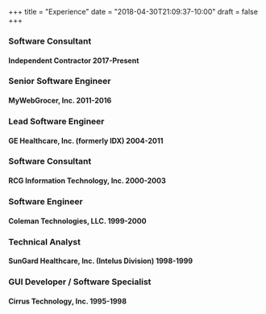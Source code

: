 +++
title = "Experience"
date = "2018-04-30T21:09:37-10:00"
draft = false
+++

### Software Consultant
#### Independent Contractor 2017-Present
<p class="mb-5"></p>

### Senior Software Engineer
#### MyWebGrocer, Inc. 2011-2016
<p class="mb-5"></p>

### Lead Software Engineer
#### GE Healthcare, Inc. (formerly IDX) 2004-2011
<p class="mb-5"></p>

### Software Consultant
#### RCG Information Technology, Inc. 2000-2003
<p class="mb-5"></p>

### Software Engineer
#### Coleman Technologies, LLC. 1999-2000
<p class="mb-5"></p>

### Technical Analyst
#### SunGard Healthcare, Inc. (Intelus Division) 1998-1999
<p class="mb-5"></p>

### GUI Developer / Software Specialist
#### Cirrus Technology, Inc. 1995-1998
<p class="mb-5"></p>
